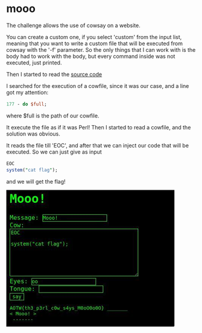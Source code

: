 # mooo
The challenge allows the use of cowsay on a website.


You can create a custom one, if you select 'custom' from the input list, meaning that you want to write a custom file that will be executed from cowsay with the '-f' parameter.
So the only things that I can work with is the body had to work with the body, but every command inside was not executed, just printed.

Then I started to read the [source code](https://github.com/schacon/cowsay/blob/master/cowsay)

I searched for the execution of a cowfile, since it was our case, and a line got my attention:
```Perl
177 - do $full;
```
where $full is the path of our cowfile.

It execute the file as if it was Perl!
Then I started to read a cowfile, and the solution was obvious. 

It reads the file till 'EOC', and after that we can inject our code that will be executed.
 So we can just give as input
```Perl
EOC
system("cat flag");
```
and we will get the flag!

![](./moo.jpg)
